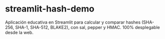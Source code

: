 # streamlit-hash-demo
Aplicación educativa en Streamlit para calcular y comparar hashes (SHA-256, SHA-1, SHA-512, BLAKE2), con sal, pepper y HMAC. 100% desplegable desde la web.
